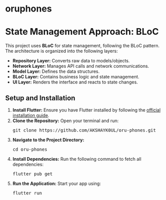 # oruphones

<h1>State Management Approach: BLoC</h1>

<p>This project uses <strong>BLoC</strong> for state management, following the BLoC pattern. The architecture is organized into the following layers:</p>

<ul>
  <li><strong>Repository Layer:</strong> Converts raw data to models/objects.</li>
  <li><strong>Network Layer:</strong> Manages API calls and network communications.</li>
  <li><strong>Model Layer:</strong> Defines the data structures.</li>
  <li><strong>BLoC Layer:</strong> Contains business logic and state management.</li>
  <li><strong>UI Layer:</strong> Renders the interface and reacts to state changes.</li>
</ul>



<h2>Setup and Installation</h2>
<ol>
  <li>
    <strong>Install Flutter:</strong> Ensure you have Flutter installed by following the 
    <a href="https://flutter.dev/docs/get-started/install" target="_blank">official installation guide</a>.
  </li>
  <li>
    <strong>Clone the Repository:</strong> Open your terminal and run:
    <pre>git clone https://github.com/AKSHAYK0UL/oru-phones.git</pre>
  </li>
  <li>
    <strong>Navigate to the Project Directory:</strong>
    <pre>cd oru-phones</pre>
  </li>
  <li>
    <strong>Install Dependencies:</strong> Run the following command to fetch all dependencies:
    <pre>flutter pub get</pre>
  </li>
  <li>
    <strong>Run the Application:</strong> Start your app using:
    <pre>flutter run</pre>
  </li>
</ol>


